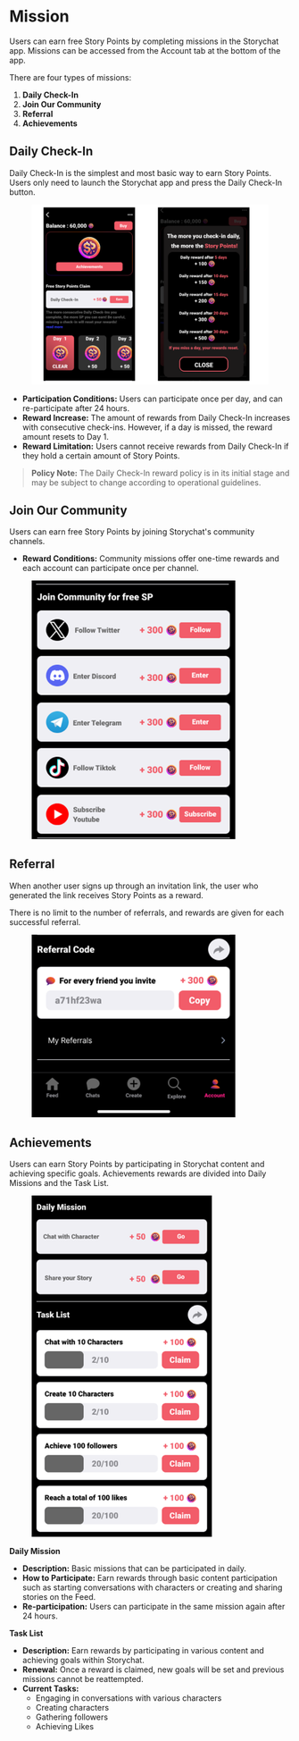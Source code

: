 # Mission

Users can earn free Story Points by completing missions in the Storychat app. Missions can be accessed from the Account tab at the bottom of the app.&#x20;

There are four types of missions:

1. **Daily Check-In**
2. **Join Our Community**
3. **Referral**
4. **Achievements**&#x20;



## Daily Check-In

Daily Check-In is the simplest and most basic way to earn Story Points. Users only need to launch the Storychat app and press the Daily Check-In button.

<figure><img src="../../.gitbook/assets/image (11) (1).png" alt="" width="563"><figcaption></figcaption></figure>

* **Participation Conditions:** Users can participate once per day, and can re-participate after 24 hours.
* **Reward Increase:** The amount of rewards from Daily Check-In increases with consecutive check-ins. However, if a day is missed, the reward amount resets to Day 1.
* **Reward Limitation:** Users cannot receive rewards from Daily Check-In if they hold a certain amount of Story Points.

> **Policy Note:** The Daily Check-In reward policy is in its initial stage and may be subject to change according to operational guidelines.



## Join Our Community

Users can earn free Story Points by joining Storychat's community channels.

* **Reward Conditions:** Community missions offer one-time rewards and each account can participate once per channel.

<figure><img src="../../.gitbook/assets/image (12) (1).png" alt="" width="365"><figcaption></figcaption></figure>



## Referral

When another user signs up through an invitation link, the user who generated the link receives Story Points as a reward.

There is no limit to the number of referrals, and rewards are given for each successful referral.

<figure><img src="../../.gitbook/assets/image (13) (1).png" alt="" width="365"><figcaption></figcaption></figure>



## Achievements

Users can earn Story Points by participating in Storychat content and achieving specific goals. Achievements rewards are divided into Daily Missions and the Task List.

<figure><img src="../../.gitbook/assets/image (15) (1).png" alt="" width="323"><figcaption></figcaption></figure>

**Daily Mission**

* **Description:** Basic missions that can be participated in daily.
* **How to Participate:** Earn rewards through basic content participation such as starting conversations with characters or creating and sharing stories on the Feed.
* **Re-participation:** Users can participate in the same mission again after 24 hours.



**Task List**

* **Description:** Earn rewards by participating in various content and achieving goals within Storychat.
* **Renewal:** Once a reward is claimed, new goals will be set and previous missions cannot be reattempted.
* **Current Tasks:**
  * Engaging in conversations with various characters
  * Creating characters
  * Gathering followers
  * Achieving Likes



